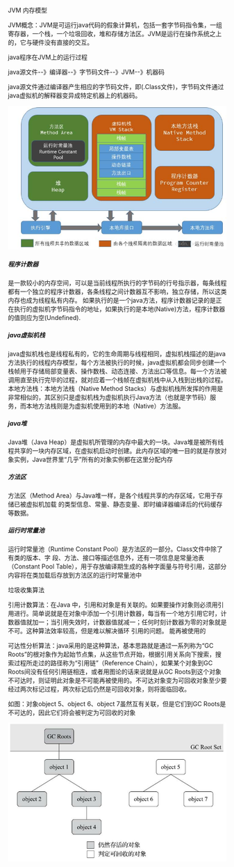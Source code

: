 JVM 内存模型

JVM概念：JVM是可运行java代码的假象计算机，包括一套字节码指令集，一组寄存器，一个栈，一个垃圾回收，堆和存储方法区。JVM是运行在操作系统之上的，它与硬件没有直接的交互。

java程序在JVM上的运行过程

java源文件--》编译器--》字节码文件--》JVM--》机器码

java源文件通过编译器产生相应的字节码文件，即(.Class文件)，字节码文件通过java虚拟机的解释器变异成特定机器上的机器码。

![JVM内存](.\pic\JVM内存.jpg)

##### 程序计数器

是一款较小的内存空间，可以是当前线程所执行的字节码的行号指示器，每条线程都有一个独立的程序计数器，各条线程之间计数器互不影响，独立存储，所以这类内存也成为线程私有内存。
如果执行的是一个java方法，程序计数器记录的是正在执行的虚拟机字节码指令的地址，如果执行的是本地(Native)方法，程序计数器的值则应为空(Undefined).

##### java虚拟机栈

java虚拟机栈也是线程私有的，它的生命周期与线程相同，虚拟机栈描述的是java方法执行的线程内存模型，每个方法被执行的时候，java虚拟机都会同步创建一个栈帧用于存储局部变量表、操作数栈、动态连接、方法出口等信息。每一个方法被调用直至执行完毕的过程，就对应着一个栈帧在虚拟机栈中从入栈到出栈的过程。
本地方法栈：本地方法栈（Native Method Stacks）与虚拟机栈所发挥的作用是非常相似的，其区别只是虚拟机栈为虚拟机执行Java方法（也就是字节码）服务，而本地方法栈则是为虚拟机使用到的本地（Native）方法服。

##### java堆

Java堆（Java Heap）是虚拟机所管理的内存中最大的一块。Java堆是被所有线程共享的一块内存区域，在虚拟机启动时创建。此内存区域的唯一目的就是存放对象实例，Java世界里“几乎”所有的对象实例都在这里分配内存

##### 方法区

方法区（Method Area）与Java堆一样，是各个线程共享的内存区域，它用于存储已被虚拟机加载
的类型信息、常量、静态变量、即时编译器编译后的代码缓存等数据。

##### 运行时常量池

运行时常量池（Runtime Constant Pool）是方法区的一部分。Class文件中除了有类的版本、字
段、方法、接口等描述信息外，还有一项信息是常量池表（Constant Pool Table），用于存放编译期生成的各种字面量与符号引用，这部分内容将在类加载后存放到方法区的运行时常量池中

垃圾收集算法

引用计数算法：在Java 中，引用和对象是有关联的。如果要操作对象则必须用引用进行。简单说就是在对象中添加一个引用计数器，每当有一个地方引用它时，计数器值就加一；当引用失效时，计数器值就减一；任何时刻计数器为零的对象就是不可。这种算法效率较高，但是难以解决循环 引用的问题。
能再被使用的

可达性分析算法：java采用的是这种算法，基本思路就是通过一系列称为“GC Roots”的根对象作为起始节点集，从这些节点开始，根据引用关系向下搜索，搜索过程所走过的路径称为“引用链”（Reference Chain），如果某个对象到GC Roots间没有任何引用链相连，或者用图论的话来说就是从GC Roots到这个对象不可达时，则证明此对象是不可能再被使用的。不可达对象变为可回收对象至少要经过两次标记过程，两次标记后仍然是可回收对象，则将面临回收。

如图：对象object 5、object 6、object 7虽然互有关联，但是它们到GC Roots是不可达的，因此它们将会被判定为可回收的对象

![可达分析](.\pic\可达分析.jpg)